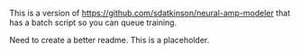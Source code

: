 This is a version of https://github.com/sdatkinson/neural-amp-modeler that has a batch script so you can queue training.

Need to create a better readme. This is a placeholder.

